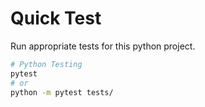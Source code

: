# Quick Test

Run appropriate tests for this python project.

```bash
# Python Testing
pytest
# or
python -m pytest tests/
```
